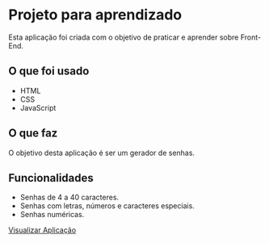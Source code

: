 <h1>Projeto para aprendizado</h1>

<p>Esta aplicação foi criada com o objetivo de praticar e aprender sobre Front-End.</p>

<h2>O que foi usado</h2>

<ul>
  <li>HTML
  <li>CSS
  <li>JavaScript
</ul>

<h2>O que faz</h2>

<p>O objetivo desta aplicação é ser um gerador de senhas.</p>

<h2>Funcionalidades</h2>

<ul>
  <li>Senhas de 4 a 40 caracteres.
  <li>Senhas com letras, números e caracteres especiais.
  <li>Senhas numéricas.
</ul>

<a href="https://niellcast.github.io/gerador-de-senhas/">Visualizar Aplicação</a>
